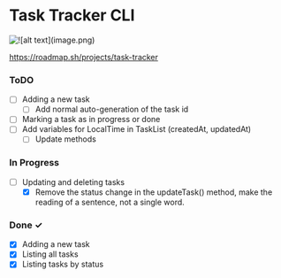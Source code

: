 # Task Tracker CLI

![!\[alt text\](image.png)](https://i.pinimg.com/originals/88/2c/84/882c84500ca798e83f63bd3acaeb109f.gif)

https://roadmap.sh/projects/task-tracker


### ToDO

- [ ] Adding a new task
    - [ ] Add normal auto-generation of the task id
- [ ] Marking a task as in progress or done
- [ ] Add variables for LocalTime in TaskList (createdAt, updatedAt)
    - [ ] Update methods

### In Progress

- [ ] Updating and deleting tasks
    - [x] Remove the status change in the updateTask() method, make the reading of a sentence, not a single word.

### Done ✓

- [x] Adding a new task
- [x] Listing all tasks
- [x] Listing tasks by status